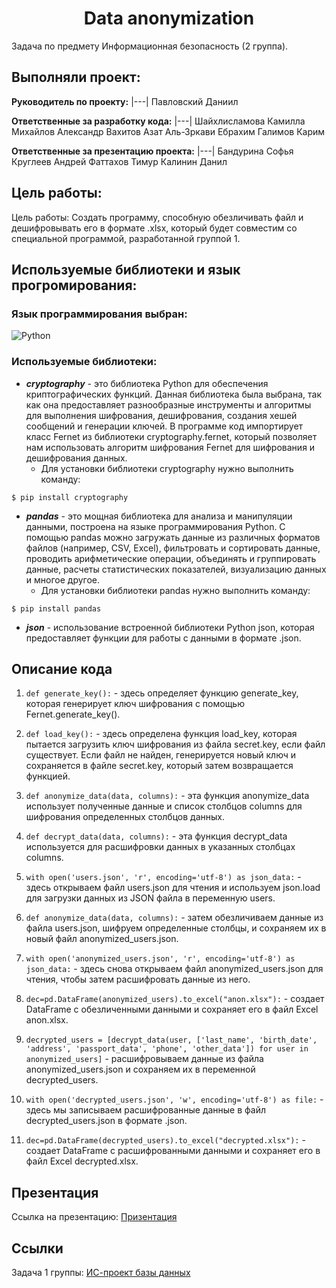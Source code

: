 <h1 align="center">Data anonymization</h1>

Задача по предмету Информационная безопасность (2 группа).
## Выполняли проект:

**Руководитель по проекту:** 
|---|
Павловский Даниил 

**Ответственные за разработку кода:** 
|---|
Шайхлисламова Камилла 
Михайлов Александр
Вахитов Азат
Аль-Зркави Ебрахим
Галимов Карим

 **Ответственные за презентацию проекта:**
|---|
Бандурина Софья
Круглеев Андрей
Фаттахов Тимур
Калинин Данил

## Цель работы:
Цель работы: Создать программу, способную обезличивать файл и дешифровывать его в формате .xlsx, который будет совместим со специальной программой, разработанной группой 1.

## Используемые библиотеки и язык прогромирования:

### Язык программирования выбран: 
![Python](https://img.shields.io/badge/python-3670A0?style=for-the-badge&logo=python&logoColor=ffdd54)

### Используемые библиотеки: 
- ***cryptography*** - это библиотека Python для обеспечения криптографических функций. Данная библиотека была выбрана, так как она предоставляет разнообразные инструменты и алгоритмы для выполнения шифрования, дешифрования, создания хешей сообщений и генерации ключей. В программе код импортирует класс Fernet из библиотеки cryptography.fernet, который позволяет нам использовать алгоритм шифрования Fernet для шифрования и дешифрования данных.
   - Для установки библиотеки cryptography нужно выполнить команду:
```
$ pip install cryptography
```


- ***pandas*** - это мощная библиотека для анализа и манипуляции данными, построена на языке программирования Python. С помощью pandas можно загружать данные из различных форматов файлов (например, CSV, Excel), фильтровать и сортировать данные, проводить арифметические операции, объединять и группировать данные, расчеты статистических показателей, визуализацию данных и многое другое.
   - Для установки библиотеки pandas нужно выполнить команду:
```
$ pip install pandas
```

- ***json*** - использование встроенной библиотеки Python json, которая предоставляет функции для работы с данными в формате .json.

## Описание кода
1. `def generate_key():` - здесь определяет функцию generate_key, которая генерирует ключ шифрования с помощью Fernet.generate_key().

2. `def load_key():` - здесь определена функция load_key, которая пытается загрузить ключ шифрования из файла secret.key, если файл существует. Если файл не найден, генерируется новый ключ и сохраняется в файле secret.key, который затем возвращается функцией.

3. `def anonymize_data(data, columns):` - эта функция anonymize_data использует полученные данные и список столбцов columns для шифрования определенных столбцов данных.

4. `def decrypt_data(data, columns):` - эта функция decrypt_data используется для расшифровки данных в указанных столбцах columns.

5. `with open('users.json', 'r', encoding='utf-8') as json_data:` - здесь открываем файл users.json для чтения и используем json.load для загрузки данных из JSON файла в переменную users.

6. `def anonymize_data(data, columns):` - затем обезличиваем данные из файла users.json, шифруем определенные столбцы, и сохраняем их в новый файл anonymized_users.json.

7. `with open('anonymized_users.json', 'r', encoding='utf-8') as json_data:` - здесь снова открываем файл anonymized_users.json для чтения, чтобы затем расшифровать данные из него.

8. `dec=pd.DataFrame(anonymized_users).to_excel("anon.xlsx"):` - создает DataFrame с обезличенными данными и сохраняет его в файл Excel anon.xlsx.

9. `decrypted_users = [decrypt_data(user, ['last_name', 'birth_date', 'address', 'passport_data', 'phone', 'other_data']) for user in anonymized_users]` - расшифровываем данные из файла anonymized_users.json и сохраняем их в переменной decrypted_users.

10. `with open('decrypted_users.json', 'w', encoding='utf-8') as file:` - здесь мы записываем расшифрованные данные в файл decrypted_users.json в формате .json.

11. `dec=pd.DataFrame(decrypted_users).to_excel("decrypted.xlsx"):` - создает DataFrame с расшифрованными данными и сохраняет его в файл Excel decrypted.xlsx.

## Презентация

Ссылка на презентацию: [Призентация](https://docs.google.com/presentation/d/1tCGOnWw2tFFuYsGEm9Hs45owa1jznmdL/edit?usp=sharing&)

## Ссылки
Задача 1 группы: [ИС-проект базы данных](https://github.com/AhmetshaLee/IS-database-project#is-database-project)
